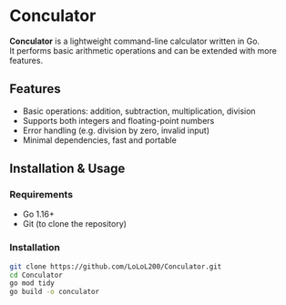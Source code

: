 # Conculator

**Conculator** is a lightweight command-line calculator written in Go.  
It performs basic arithmetic operations and can be extended with more features.

## Features

- Basic operations: addition, subtraction, multiplication, division  
- Supports both integers and floating-point numbers  
- Error handling (e.g. division by zero, invalid input)  
- Minimal dependencies, fast and portable  

## Installation & Usage

### Requirements

- Go 1.16+  
- Git (to clone the repository)

### Installation

```bash
git clone https://github.com/LoLoL200/Conculator.git
cd Conculator
go mod tidy
go build -o conculator
